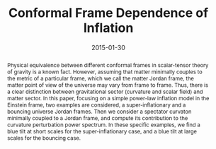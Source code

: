 ---
title: "Conformal Frame Dependence of Inflation"
authors:
- admin
- Misao Sasaki
date: "2015-01-30"
doi: "10.1088/1475-7516/2015/04/022"

# Schedule page publish date (NOT publication's date).
publishDate: ""

# Publication type.
# Legend: 0 = Uncategorized; 1 = Conference paper; 2 = Journal article;
# 3 = Preprint / Working Paper; 4 = Report; 5 = Book; 6 = Book section;
# 7 = Thesis; 8 = Patent
publication_types: ["1"]

# Publication name and optional abbreviated publication name.
publication: "*Journal of Cosmology and Astroparticle Physics*"
publication_short: "JCAP"

abstract: Physical equivalence between different conformal frames in scalar-tensor theory of gravity is a known fact. However, assuming that matter minimally couples to the metric of a particular frame, which we call the matter Jordan frame, the matter point of view of the universe may vary from frame to frame. Thus, there is a clear distinction between gravitational sector (curvature and scalar field) and matter sector. In this paper, focusing on a simple power-law inflation model in the Einstein frame, two examples are considered, a super-inflationary and a bouncing universe Jordan frames. Then we consider a spectator curvaton minimally coupled to a Jordan frame, and compute its contribution to the curvature perturbation power spectrum. In these specific examples, we find a blue tilt at short scales for the super-inflationary case, and a blue tilt at large scales for the bouncing case.

# Summary. An optional shortened abstract.
summary: 

tags:
- Inflation
- Early Universe
- Scalar fields
- CMB
- Gravity
- Black holes
- Metric transformations
featured: false

links:
 - name: arXiv
   url: http://arxiv.org/pdf/1501.07699.pdf
url_pdf: 
url_code: ''
url_dataset: ''
url_poster: ''
url_project: ''
url_slides: ''
url_source: ''
url_video: ''

# Featured image
# To use, add an image named `featured.jpg/png` to your page's folder. 
image:
  caption: 'Image credit: [**Unsplash**]'
  focal_point: ""
  preview_only: false

# Associated Projects (optional).
#   Associate this publication with one or more of your projects.
#   Simply enter your project's folder or file name without extension.
#   E.g. `internal-project` references `content/project/internal-project/index.md`.
#   Otherwise, set `projects: []`.
projects:
- theoriesofgravity

# Slides (optional).
#   Associate this publication with Markdown slides.
#   Simply enter your slide deck's filename without extension.
#   E.g. `slides: "example"` references `content/slides/example/index.md`.
#   Otherwise, set `slides: ""`.
slides: ""
---
